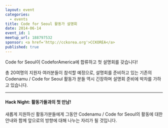 ```yaml
---
layout: event
categories: 
  - events
title: Code for Seoul 활동가 설명회
date: 2014-06-14
event_id: 1
meetup_url: 188797532
sponsor: <a href='http://cckorea.org'>CCKOREA</a>
published: true
---
```


Code for Seoul이 CodeforAmerica에 합류하고 첫 설명회를 갖습니다!

총 20여명의 지원자 여러분들이 참석할 예정으로, 설명회를 준비하고 있는 기존의 Codenamu / Code for Seoul 활동가 분들 역시 긴장하며 설명회 준비에 박차를 가하고 있습니다.

---

#### Hack Night: 활동가들과의 첫 만남!

새롭게 지원하신 활동가분들에게 그동안 Codenamu / Code for Seoul의 활동에 대한 안내와 함께 앞으로의 방향에 대해 나누는 자리가 될 것입니다. 